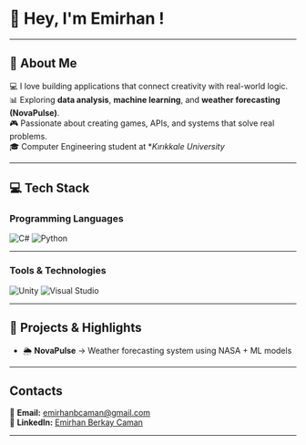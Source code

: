 # 👋 Hey, I'm Emirhan !

---

## 🧠 About Me
💻 I love building applications that connect creativity with real-world logic.  
📊 Exploring **data analysis**, **machine learning**, and **weather forecasting (NovaPulse)**.  
🎮 Passionate about creating games, APIs, and systems that solve real problems.  
🎓 Computer Engineering student at **Kırıkkale University*

---

## 💻 Tech Stack

### Programming Languages  
![C#](https://img.shields.io/badge/-C%23-239120?style=flat-square&logo=c-sharp&logoColor=white)
![Python](https://img.shields.io/badge/-Python-3776AB?style=flat-square&logo=python&logoColor=white)

---

### Tools & Technologies  
![Unity](https://img.shields.io/badge/-Unity-000000?style=flat-square&logo=unity&logoColor=white)
![Visual Studio](https://img.shields.io/badge/-Visual%20Studio-5C2D91?style=flat-square&logo=visualstudio&logoColor=white)

---

## 🚀 Projects & Highlights

- 🌦 **NovaPulse** → Weather forecasting system using NASA + ML models

---

##  Contacts

📧 **Email:** [emirhanbcaman@gmail.com](mailto:emirhanbcaman@gmail.com)  
💼 **LinkedIn:** [Emirhan Berkay Caman](https://www.linkedin.com/in/emirhan-berkay-caman-33ab98388)  

---


